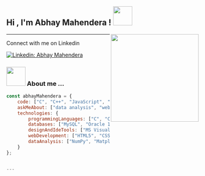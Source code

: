 <h2> Hi , I'm Abhay Mahendera ! <img src="https://media.giphy.com/media/12oufCB0MyZ1Go/giphy.gif" width="50"></h2>
<img align='right' src="https://media.giphy.com/media/v1.Y2lkPTc5MGI3NjExcDI1emZ2dzFjZjM0bDNyZ2xsbWlnYTAxemY5Yjh5aG9vZjhweGpneSZlcD12MV9naWZzX3NlYXJjaCZjdD1n/bGgsc5mWoryfgKBx1u/giphy.gif" width="230"> 
</em></p>



-------------

Connect with me on Linkedin


[![Linkedin: Abhay Mahendera](https://img.shields.io/badge/LinkedIn-0077B5?style=for-the-badge&logo=linkedin&logoColor=white)]((https://www.linkedin.com/in/abhay-mahendera-56aa71164/))


### <img src="https://media.giphy.com/media/VgCDAzcKvsR6OM0uWg/giphy.gif" width="50"> About me ...  

```javascript
const abhayMahendera = {
    code: ["C", "C++", "JavaScript", "Java", "Python", "R"],
    askMeAbout: ["data analysis", "web development", "tech", "app development", "photography"],
    technologies: {
        programmingLanguages: ["C", "C++", "JavaScript", "Java", "Python", "R"],
        databases: ["MySQL", "Oracle 12c", "MongoDB", "pgAdmin"],
        designAndIdeTools: ["MS Visual Studio Code", "IntelliJ Idea", "MS Office", "GitHub"],
        webDevelopment: ["HTML5", "CSS3", "ES6", "Node.js", "Express.js", "Bootstrap", "NPM", "jQuery", "APIs", "EJS"],
        dataAnalysis: ["NumPy", "Matplotlib", "SciPy", "R", "Tableau", "Microsoft Power BI"],
    }
};


---
